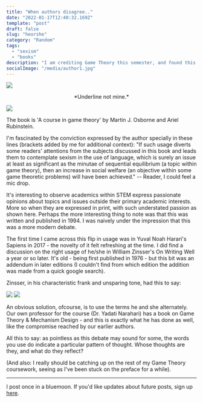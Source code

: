 ```yaml
---
title: "When authors disagree.."
date: "2022-01-17T12:40:32.169Z"
template: "post"
draft: false
slug: "heorshe"
category: "Random"
tags:
  - "sexism"
  - "books"
description: "I am crediting Game Theory this semester, and found this interesting argument between two co-authors while browsing reference books in the library."
socialImage: "/media/author1.jpg"
---
```



![](/media/author1.jpg)
<p style="text-align:center">*Underline not mine.*</p>

![](/media/author2.jpg)


The book is 'A course in game theory' by Martin J. Osborne and Ariel Rubinstein. 

I'm fascinated by the conviction expressed by the author specially in these lines (brackets added by me for additional context): "If such usage diverts some readers' attentions from the subjects discussed in this book and leads them to contemplate sexism in the use of language, which is surely an issue at least as significant as the minutae of sequential equilibrium (a topic within game theory), then an increase in social welfare (an objective within some game theoretic problems) will have been achieved." -- Reader, I could feel a mic drop.

It's interesting to observe academics within STEM express passionate opinions about topics and issues outside their primary academic interests. More so when they are expressed in print, with such understated passion as shown here. Perhaps the more interesting thing to note was that this was written and published in 1994. I was naively under the impression that this was a more modern debate. 

The first time I came across this flip in usage was in Yuval Noah Harari's Sapiens in 2017 - the novelty of it felt refreshing at the time. I did find a discussion on the right usage of he/she in William Zinsser's On Writing Well a year or so later. It's old - being first published in 1976 - but this bit was an addendum in later editions (I couldn't find from which edition the addition was made from a quick google search). 

Zinsser, in his characteristic frank and unsparing tone, had this to say: 

![](/media/onwritingwell.png)
![](/media/onwritingwell2.png)
 

An obvious solution, ofcourse, is to use the terms he and she alternately. Our own professor for the course (Dr. Yadati Narahari) has a book on Game Theory & Mechanism Design - and this is exactly what he has done as well, like the compromise reached by our earlier authors.

All this to say: as pointless as this debate may sound for some, the words you use do indicate a particular pattern of thought. Whose thoughts are they, and what do they reflect?

(And also: I really should be catching up on the rest of my Game Theory coursework, seeing as I've been stuck on the preface for a while).


***

I post once in a bluemoon. If you'd like updates about future posts, sign up [here](https://forms.gle/ngZyP7agyeFGx3QC9).